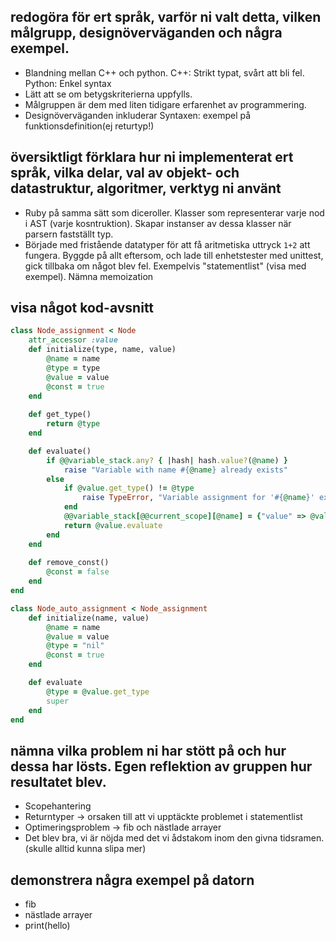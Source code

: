 ## redogöra för ert språk, varför ni valt detta, vilken målgrupp, designöverväganden och några exempel.
- Blandning mellan C++ och python. C++: Strikt typat, svårt att bli fel. Python: Enkel syntax
- Lätt att se om betygskriterierna uppfylls. 
- Målgruppen är dem med liten tidigare erfarenhet av programmering.
- Designöverväganden inkluderar Syntaxen: exempel på funktionsdefinition(ej returtyp!)

## översiktligt förklara hur ni implementerat ert språk, vilka delar, val av objekt- och datastruktur, algoritmer, verktyg ni använt
- Ruby på samma sätt som diceroller. Klasser som representerar varje nod i AST (varje kosntruktion). Skapar instanser av dessa klasser när parsern fastställt typ.
- Började med fristående datatyper för att få aritmetiska uttryck `1+2` att fungera. Byggde på allt eftersom, och lade till enhetstester med unittest, gick tillbaka om något blev fel. Exempelvis "statementlist" (visa med exempel). Nämna memoization

## visa något kod-avsnitt
``` ruby
class Node_assignment < Node
    attr_accessor :value
    def initialize(type, name, value)
        @name = name
        @type = type
        @value = value
        @const = true
    end
    
    def get_type()
        return @type
    end

    def evaluate()
        if @@variable_stack.any? { |hash| hash.value?(@name) }
            raise "Variable with name #{@name} already exists"
        else
            if @value.get_type() != @type
                raise TypeError, "Variable assignment for '#{@name}' expected a #{@type} value, but got a #{@value.get_type} value."
            end
            @@variable_stack[@@current_scope][@name] = {"value" => @value.evaluate, "type" => @type, "const" => @const}
            return @value.evaluate
        end
    end
    
    def remove_const()
        @const = false
    end
end

class Node_auto_assignment < Node_assignment
    def initialize(name, value)
        @name = name
        @value = value
        @type = "nil"
        @const = true
    end

    def evaluate
        @type = @value.get_type
        super
    end
end
```

## nämna vilka problem ni har stött på och hur dessa har lösts. Egen reflektion av gruppen hur resultatet blev.
- Scopehantering
- Returntyper -> orsaken till att vi upptäckte problemet i statementlist
- Optimeringsproblem -> fib och nästlade arrayer
- Det blev bra, vi är nöjda med det vi ådstakom inom den givna tidsramen. (skulle alltid kunna slipa mer)

## demonstrera några exempel på datorn
- fib
- nästlade arrayer
- print(hello)
